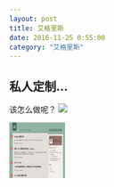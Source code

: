 ```yaml
---
layout: post 
title: 艾格里斯
date: 2016-11-25 0:55:00
category: "艾格里斯"
---
```

<h2 id= "title" > 私人定制...</h2>
<p>
	该怎么做呢？
	<img src="http://b51.photo.store.qq.com/psu?/62b9511d-41cf-4b33-adf0-6ddf2cb71d42/8tXSTbliSjXrNIBoIpJAUf20BcIKlKJhHI9WFURxGG4!/b/YdrlERnmpgAAYjo.ch4peQAA&a=42&b=51&bo=QAHwAAAAAAABBJI!&rf=viewer_4" />
</p>
<p>
	<img  src="images/blog.jpg" width="100px" height="100px"/>
</p>
